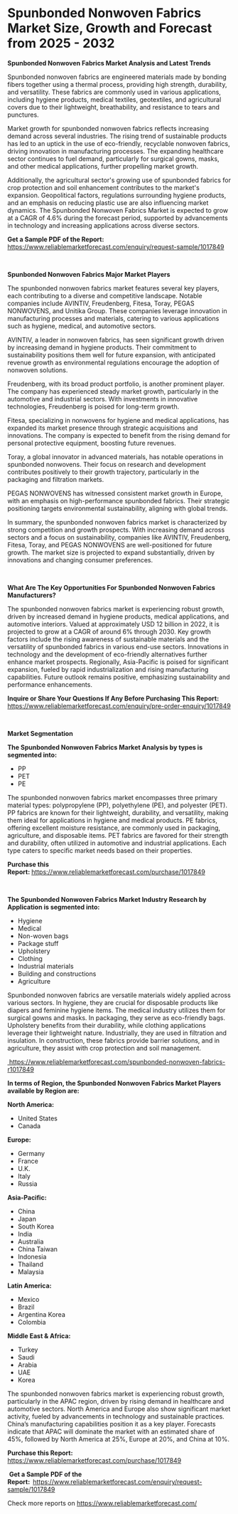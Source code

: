 <p><h1>Spunbonded Nonwoven Fabrics Market Size, Growth and Forecast from 2025 - 2032</h1></p><p><strong>Spunbonded Nonwoven Fabrics Market Analysis and Latest Trends</strong></p>
<p><p>Spunbonded nonwoven fabrics are engineered materials made by bonding fibers together using a thermal process, providing high strength, durability, and versatility. These fabrics are commonly used in various applications, including hygiene products, medical textiles, geotextiles, and agricultural covers due to their lightweight, breathability, and resistance to tears and punctures.</p><p>Market growth for spunbonded nonwoven fabrics reflects increasing demand across several industries. The rising trend of sustainable products has led to an uptick in the use of eco-friendly, recyclable nonwoven fabrics, driving innovation in manufacturing processes. The expanding healthcare sector continues to fuel demand, particularly for surgical gowns, masks, and other medical applications, further propelling market growth.</p><p>Additionally, the agricultural sector's growing use of spunbonded fabrics for crop protection and soil enhancement contributes to the market's expansion. Geopolitical factors, regulations surrounding hygiene products, and an emphasis on reducing plastic use are also influencing market dynamics. The Spunbonded Nonwoven Fabrics Market is expected to grow at a CAGR of 4.6% during the forecast period, supported by advancements in technology and increasing applications across diverse sectors.</p></p>
<p><strong>Get a Sample PDF of the Report:&nbsp;</strong> <a href="https://www.reliablemarketforecast.com/enquiry/request-sample/1017849?utm_campaign=2202&utm_medium=2&utm_source=Github&utm_content=ia&utm_term=21032025&utm_id=spunbonded-nonwoven-fabrics">https://www.reliablemarketforecast.com/enquiry/request-sample/1017849</a></p>
<p>&nbsp;</p>
<p><strong>Spunbonded Nonwoven Fabrics Major Market Players</strong></p>
<p><p>The spunbonded nonwoven fabrics market features several key players, each contributing to a diverse and competitive landscape. Notable companies include AVINTIV, Freudenberg, Fitesa, Toray, PEGAS NONWOVENS, and Unitika Group. These companies leverage innovation in manufacturing processes and materials, catering to various applications such as hygiene, medical, and automotive sectors.</p><p>AVINTIV, a leader in nonwoven fabrics, has seen significant growth driven by increasing demand in hygiene products. Their commitment to sustainability positions them well for future expansion, with anticipated revenue growth as environmental regulations encourage the adoption of nonwoven solutions.</p><p>Freudenberg, with its broad product portfolio, is another prominent player. The company has experienced steady market growth, particularly in the automotive and industrial sectors. With investments in innovative technologies, Freudenberg is poised for long-term growth.</p><p>Fitesa, specializing in nonwovens for hygiene and medical applications, has expanded its market presence through strategic acquisitions and innovations. The company is expected to benefit from the rising demand for personal protective equipment, boosting future revenues.</p><p>Toray, a global innovator in advanced materials, has notable operations in spunbonded nonwovens. Their focus on research and development contributes positively to their growth trajectory, particularly in the packaging and filtration markets.</p><p>PEGAS NONWOVENS has witnessed consistent market growth in Europe, with an emphasis on high-performance spunbonded fabrics. Their strategic positioning targets environmental sustainability, aligning with global trends.</p><p>In summary, the spunbonded nonwoven fabrics market is characterized by strong competition and growth prospects. With increasing demand across sectors and a focus on sustainability, companies like AVINTIV, Freudenberg, Fitesa, Toray, and PEGAS NONWOVENS are well-positioned for future growth. The market size is projected to expand substantially, driven by innovations and changing consumer preferences.</p></p>
<p>&nbsp;</p>
<p><strong>What Are The Key Opportunities For Spunbonded Nonwoven Fabrics Manufacturers?</strong></p>
<p><p>The spunbonded nonwoven fabrics market is experiencing robust growth, driven by increased demand in hygiene products, medical applications, and automotive interiors. Valued at approximately USD 12 billion in 2022, it is projected to grow at a CAGR of around 6% through 2030. Key growth factors include the rising awareness of sustainable materials and the versatility of spunbonded fabrics in various end-use sectors. Innovations in technology and the development of eco-friendly alternatives further enhance market prospects. Regionally, Asia-Pacific is poised for significant expansion, fueled by rapid industrialization and rising manufacturing capabilities. Future outlook remains positive, emphasizing sustainability and performance enhancements.</p></p>
<p><strong>Inquire or Share Your Questions If Any Before Purchasing This Report:</strong> <a href="https://www.reliablemarketforecast.com/enquiry/pre-order-enquiry/1017849?utm_campaign=2202&utm_medium=2&utm_source=Github&utm_content=ia&utm_term=21032025&utm_id=spunbonded-nonwoven-fabrics">https://www.reliablemarketforecast.com/enquiry/pre-order-enquiry/1017849</a></p>
<p>&nbsp;</p>
<p><strong>Market Segmentation</strong></p>
<p><strong>The Spunbonded Nonwoven Fabrics Market Analysis by types is segmented into:</strong></p>
<p><ul><li>PP</li><li>PET</li><li>PE</li></ul></p>
<p><p>The spunbonded nonwoven fabrics market encompasses three primary material types: polypropylene (PP), polyethylene (PE), and polyester (PET). PP fabrics are known for their lightweight, durability, and versatility, making them ideal for applications in hygiene and medical products. PE fabrics, offering excellent moisture resistance, are commonly used in packaging, agriculture, and disposable items. PET fabrics are favored for their strength and durability, often utilized in automotive and industrial applications. Each type caters to specific market needs based on their properties.</p></p>
<p><strong>Purchase this Report:&nbsp;</strong><a href="https://www.reliablemarketforecast.com/purchase/1017849?utm_campaign=2202&utm_medium=2&utm_source=Github&utm_content=ia&utm_term=21032025&utm_id=spunbonded-nonwoven-fabrics">https://www.reliablemarketforecast.com/purchase/1017849</a></p>
<p>&nbsp;</p>
<p><strong>The Spunbonded Nonwoven Fabrics Market Industry Research by Application is segmented into:</strong></p>
<p><ul><li>Hygiene</li><li>Medical</li><li>Non-woven bags</li><li>Package stuff</li><li>Upholstery</li><li>Clothing</li><li>Industrial materials</li><li>Building and constructions</li><li>Agriculture</li></ul></p>
<p><p>Spunbonded nonwoven fabrics are versatile materials widely applied across various sectors. In hygiene, they are crucial for disposable products like diapers and feminine hygiene items. The medical industry utilizes them for surgical gowns and masks. In packaging, they serve as eco-friendly bags. Upholstery benefits from their durability, while clothing applications leverage their lightweight nature. Industrially, they are used in filtration and insulation. In construction, these fabrics provide barrier solutions, and in agriculture, they assist with crop protection and soil management.</p></p>
<p><a href="https://www.reliablemarketforecast.com/spunbonded-nonwoven-fabrics-r1017849?utm_campaign=2202&utm_medium=2&utm_source=Github&utm_content=ia&utm_term=21032025&utm_id=spunbonded-nonwoven-fabrics">&nbsp;https://www.reliablemarketforecast.com/spunbonded-nonwoven-fabrics-r1017849</a></p>
<p><strong>In terms of Region, the Spunbonded Nonwoven Fabrics Market Players available by Region are:</strong></p>
<p>
    <p> <strong> North America: </strong>
        <ul>
            <li>United States</li>
            <li>Canada</li>
        </ul>
        </p> 
    <p> <strong> Europe: </strong>
        <ul>
            <li>Germany</li>
            <li>France</li>
            <li>U.K.</li>
            <li>Italy</li>
            <li>Russia</li>
        </ul>
        </p> 
    <p> <strong> Asia-Pacific: </strong>
        <ul>
            <li>China</li>
            <li>Japan</li>
            <li>South Korea</li>
            <li>India</li>
            <li>Australia</li>
            <li>China Taiwan</li>
            <li>Indonesia</li>
            <li>Thailand</li>
            <li>Malaysia</li>
        </ul>
        </p> 
    <p> <strong> Latin America: </strong>
        <ul>
            <li>Mexico</li>
            <li>Brazil</li>
            <li>Argentina Korea</li>
            <li>Colombia</li>
        </ul>
        </p> 
    <p> <strong> Middle East & Africa: </strong>
        <ul>
            <li>Turkey</li>
            <li>Saudi</li>
            <li>Arabia</li>
            <li>UAE</li>
            <li>Korea</li>
        </ul>
    </p>
    </p>
<p><p>The spunbonded nonwoven fabrics market is experiencing robust growth, particularly in the APAC region, driven by rising demand in healthcare and automotive sectors. North America and Europe also show significant market activity, fueled by advancements in technology and sustainable practices. China’s manufacturing capabilities position it as a key player. Forecasts indicate that APAC will dominate the market with an estimated share of 45%, followed by North America at 25%, Europe at 20%, and China at 10%.</p></p>
<p><strong>Purchase this Report: </strong><a href="https://www.reliablemarketforecast.com/purchase/1017849?utm_campaign=2202&utm_medium=2&utm_source=Github&utm_content=ia&utm_term=21032025&utm_id=spunbonded-nonwoven-fabrics">https://www.reliablemarketforecast.com/purchase/1017849</a></p>
<p>&nbsp;<strong>Get a Sample PDF of the Report:&nbsp;&nbsp;</strong><a href="https://www.reliablemarketforecast.com/enquiry/request-sample/1017849?utm_campaign=2202&utm_medium=2&utm_source=Github&utm_content=ia&utm_term=21032025&utm_id=spunbonded-nonwoven-fabrics">https://www.reliablemarketforecast.com/enquiry/request-sample/1017849</a></p>
<p><strong></strong></p>
<p>Check more reports on <a href="https://www.reliablemarketforecast.com/?utm_campaign=2202&utm_medium=2&utm_source=Github&utm_content=ia&utm_term=21032025&utm_id=spunbonded-nonwoven-fabrics">https://www.reliablemarketforecast.com/</a></p>